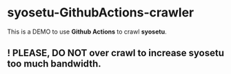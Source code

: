 # syosetu-GithubActions-crawler
This is a DEMO to use **Github Actions** to crawl **syosetu**.

## ! PLEASE, DO NOT over crawl to increase **syosetu** too much bandwidth.
